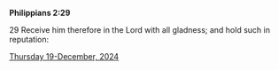 **Philippians 2:29**

29 Receive him therefore in the Lord with all gladness; and hold such in reputation:

[Thursday 19-December, 2024](https://getbible.life/kjv/Philippians/2/29)
